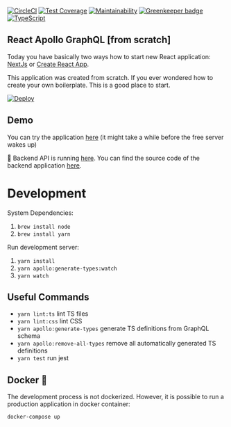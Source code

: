 [![CircleCI](https://circleci.com/gh/developer239/react-apollo-graphql.svg?style=svg)](https://circleci.com/gh/developer239/react-apollo-graphql)
[![Test Coverage](https://api.codeclimate.com/v1/badges/8b605e0fb1af6dc86063/test_coverage)](https://codeclimate.com/github/developer239/react-apollo-graphql/test_coverage)
[![Maintainability](https://api.codeclimate.com/v1/badges/8b605e0fb1af6dc86063/maintainability)](https://codeclimate.com/github/developer239/react-apollo-graphql/maintainability)
[![Greenkeeper badge](https://badges.greenkeeper.io/developer239/react-apollo-graphql.svg)](https://greenkeeper.io/)
[![TypeScript](https://badges.frapsoft.com/typescript/version/typescript-next.svg?v=101)](https://www.typescriptlang.org/)

## React Apollo GraphQL [from scratch]


Today you have basically two ways how to start new React application: [NextJs](https://github.com/zeit/next.js/) or [Create React App](https://github.com/facebook/create-react-app). 

This application was created from scratch. If you ever wondered how to create your own boilerplate. This is a good place to start.

[![Deploy](https://www.herokucdn.com/deploy/button.svg)](https://heroku.com/deploy)

## Demo

 You can try the application [here](https://react-apollo-graphql.herokuapp.com) (it might take a while before the free server wakes up)
 
 📘 Backend API is running [here](https://node-type-orm-graphql.herokuapp.com/graphql). You can find the source code of the backend application [here](https://github.com/developer239/node-type-orm-graphql).

# Development

System Dependencies:

1. `brew install node`
2. `brew install yarn`

Run development server:

1. `yarn install`
2. `yarn apollo:generate-types:watch`
3. `yarn watch`

## Useful Commands

- `yarn lint:ts` lint TS files
- `yarn lint:css` lint CSS
- `yarn apollo:generate-types` generate TS definitions from GraphQL schema
- `yarn apollo:remove-all-types` remove all automatically generated TS definitions
- `yarn test` run jest

## Docker 🐳
 
The development process is not dockerized. However, it is possible to run a production application in docker container:
 
```
docker-compose up
```
